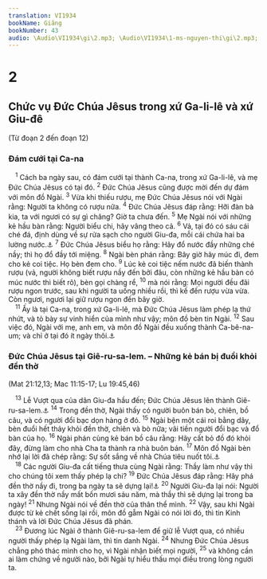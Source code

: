 ```yaml
---
translation: VI1934
bookName: Giăng 
bookNumber: 43
audio: \Audio\VI1934\gi\2.mp3; \Audio\VI1934\1-ms-nguyen-thi\gi\2.mp3; \Audio\VI1934\2-ms-david-dong\gi\2.mp3
---
```


<div class="title"><h1>2</h1><h2>Chức vụ Đức Chúa Jêsus trong xứ Ga-li-lê và xứ Giu-đê</h2><p>(Từ đoạn 2 đến đoạn 12)</p><h3>Đám cưới tại Ca-na</h3></div>
<span class="verse gi_2_1"> <sup>1</sup> Cách ba ngày sau, có đám cưới tại thành Ca-na, trong xứ Ga-li-lê, và mẹ Đức Chúa Jêsus có tại đó. </span>
<span class="verse gi_2_2"><sup>2</sup> Đức Chúa Jêsus cũng được mời đến dự đám với môn đồ Ngài. </span>
<span class="verse gi_2_3"><sup>3</sup> Vừa khi thiếu rượu, mẹ Đức Chúa Jêsus nói với Ngài rằng: Người ta không có rượu nữa. </span>
<span class="verse gi_2_4"><sup>4</sup> Đức Chúa Jêsus đáp rằng: Hỡi đàn bà kia, ta với ngươi có sự gì chăng? Giờ ta chưa đến. </span>
<span class="verse gi_2_5"><sup>5</sup> Mẹ Ngài nói với những kẻ hầu bàn rằng: Người biểu chi, hãy vâng theo cả. </span>
<span class="verse gi_2_6"><sup>6</sup> Vả, tại đó có sáu cái ché đá, định dùng về sự rửa sạch cho người Giu-đa, mỗi cái chứa hai ba lường nước.<a data-toggle="tooltip" data-placement="bottom" title="Mỗi lường ước được 38 lít">⚓</a></span>
<span class="verse gi_2_7"><sup>7</sup> Đức Chúa Jêsus biểu họ rằng: Hãy đổ nước đầy những ché nầy; thì họ đổ đầy tới miệng. </span>
<span class="verse gi_2_8"><sup>8</sup> Ngài bèn phán rằng: Bây giờ hãy múc đi, đem cho kẻ coi tiệc. Họ bèn đem cho. </span>
<span class="verse gi_2_9"><sup>9</sup> Lúc kẻ coi tiệc nếm nước đã biến thành rượu (vả, người không biết rượu nầy đến bởi đâu, còn những kẻ hầu bàn có múc nước thì biết rõ), bèn gọi chàng rể, </span>
<span class="verse gi_2_10"><sup>10</sup> mà nói rằng: Mọi người đều đãi rượu ngon trước, sau khi người ta uống nhiều rồi, thì kế đến rượu vừa vừa. Còn ngươi, ngươi lại giữ rượu ngon đến bây giờ. <br/></span>
<span class="verse gi_2_11"> <sup>11</sup> Ấy là tại Ca-na, trong xứ Ga-li-lê, mà Đức Chúa Jêsus làm phép lạ thứ nhứt, và tỏ bày sự vinh hiển của mình như vậy; môn đồ bèn tin Ngài. </span>
<span class="verse gi_2_12"><sup>12</sup> Sau việc đó, Ngài với mẹ, anh em, và môn đồ Ngài đều xuống thành Ca-bê-na-um; và chỉ ở tại đó ít ngày thôi.<a data-toggle="tooltip" data-placement="bottom" title="Mat 4:13">⚓</a><br/></span>
<div class="title"><h3>Đức Chúa Jêsus tại Giê-ru-sa-lem. – Những kẻ bán bị đuổi khỏi đền thờ</h3><p>(Mat 21:12,13; Mac 11:15-17; Lu 19:45,46)</p></div>
<span class="verse gi_2_13"> <sup>13</sup> Lễ Vượt qua của dân Giu-đa hầu đến; Đức Chúa Jêsus lên thành Giê-ru-sa-lem.<a data-toggle="tooltip" data-placement="bottom" title="Xu 12:1-27">⚓</a></span>
<span class="verse gi_2_14"><sup>14</sup> Trong đền thờ, Ngài thấy có người buôn bán bò, chiên, bồ câu, và có người đổi bạc dọn hàng ở đó. </span>
<span class="verse gi_2_15"><sup>15</sup> Ngài bện một cái roi bằng dây, bèn đuổi hết thảy khỏi đền thờ, chiên và bò nữa; vãi tiền người đổi bạc và đổ bàn của họ. </span>
<span class="verse gi_2_16"><sup>16</sup> Ngài phán cùng kẻ bán bồ câu rằng: Hãy cất bỏ đồ đó khỏi đây, đừng làm cho nhà Cha ta thành ra nhà buôn bán. </span>
<span class="verse gi_2_17"><sup>17</sup> Môn đồ Ngài bèn nhớ lại lời đã chép rằng: Sự sốt sắng về nhà Chúa tiêu nuốt tôi.<a data-toggle="tooltip" data-placement="bottom" title="Thi 69:9">⚓</a><br/></span>
<span class="verse gi_2_18"> <sup>18</sup> Các người Giu-đa cất tiếng thưa cùng Ngài rằng: Thầy làm như vậy thì cho chúng tôi xem thấy phép lạ chi? </span>
<span class="verse gi_2_19"><sup>19</sup> Đức Chúa Jêsus đáp rằng: Hãy phá đền thờ nầy đi, trong ba ngày ta sẽ dựng lại!<a data-toggle="tooltip" data-placement="bottom" title="Mat 26:61; 27:40; Mac 14:58; 15:29">⚓</a></span>
<span class="verse gi_2_20"><sup>20</sup> Người Giu-đa lại nói: Người ta xây đền thờ nầy mất bốn mươi sáu năm, mà thầy thì sẽ dựng lại trong ba ngày! </span>
<span class="verse gi_2_21"><sup>21</sup> Nhưng Ngài nói về đền thờ của thân thể mình. </span>
<span class="verse gi_2_22"><sup>22</sup> Vậy, sau khi Ngài được từ kẻ chết sống lại rồi, môn đồ gẫm Ngài có nói lời đó, thì tin Kinh thánh và lời Đức Chúa Jêsus đã phán. <br/></span>
<span class="verse gi_2_23"> <sup>23</sup> Đương lúc Ngài ở thành Giê-ru-sa-lem để giữ lễ Vượt qua, có nhiều người thấy phép lạ Ngài làm, thì tin danh Ngài. </span>
<span class="verse gi_2_24"><sup>24</sup> Nhưng Đức Chúa Jêsus chẳng phó thác mình cho họ, vì Ngài nhận biết mọi người, </span>
<span class="verse gi_2_25"><sup>25</sup> và không cần ai làm chứng về người nào, bởi Ngài tự hiểu thấu mọi điều trong lòng người ta. <br/></span>
